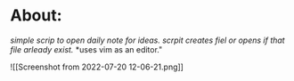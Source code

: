# About:

*simple scrip to open daily note for ideas.*
*scrpit creates fiel or opens if that file arleady exist.*
*uses vim as an editor." 


![[Screenshot from 2022-07-20 12-06-21.png]]